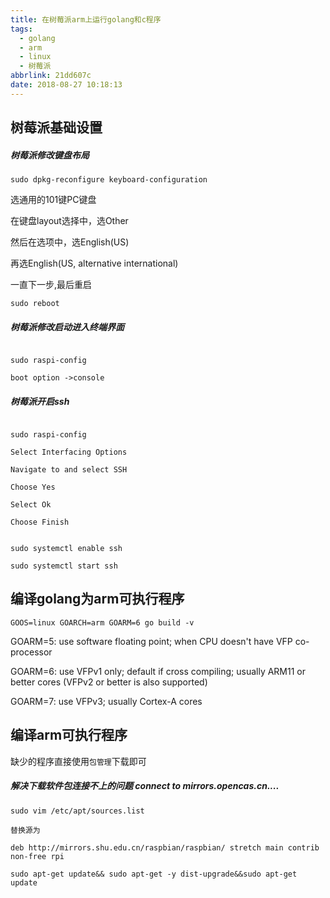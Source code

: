 ```yaml
---
title: 在树莓派arm上运行golang和c程序
tags:
  - golang
  - arm
  - linux
  - 树莓派
abbrlink: 21dd607c
date: 2018-08-27 10:18:13
---
```



## 树莓派基础设置

##### 树莓派修改键盘布局

```
sudo dpkg-reconfigure keyboard-configuration
```

选通用的101键PC键盘

在键盘layout选择中，选Other

然后在选项中，选English(US)

再选English(US, alternative international)

一直下一步,最后重启

```
sudo reboot
```



##### 树莓派修改启动进入终端界面

```

sudo raspi-config

boot option ->console

```
<!-- more -->


##### 树莓派开启ssh

```

sudo raspi-config

Select Interfacing Options

Navigate to and select SSH

Choose Yes

Select Ok

Choose Finish


sudo systemctl enable ssh

sudo systemctl start ssh
```



## 编译golang为arm可执行程序



```
GOOS=linux GOARCH=arm GOARM=6 go build -v
```



GOARM=5: use software floating point; when CPU doesn't have VFP co-processor

GOARM=6: use VFPv1 only; default if cross compiling; usually ARM11 or better cores (VFPv2 or better is also supported)

GOARM=7: use VFPv3; usually Cortex-A cores



## 编译arm可执行程序

缺少的程序直接使用`包管理`下载即可

##### 解决下载软件包连接不上的问题 connect to mirrors.opencas.cn....

   ```
sudo vim /etc/apt/sources.list 
   
替换源为
   
deb http://mirrors.shu.edu.cn/raspbian/raspbian/ stretch main contrib non-free rpi
   
sudo apt-get update&& sudo apt-get -y dist-upgrade&&sudo apt-get update 
   ```
